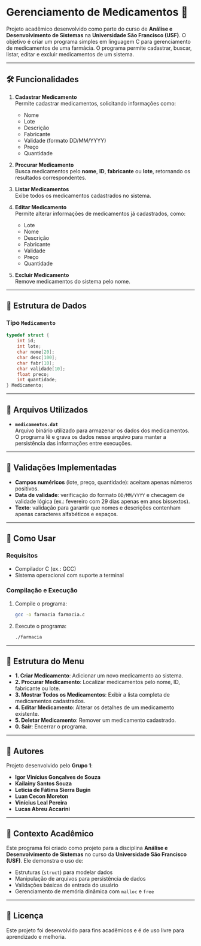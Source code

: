# Gerenciamento de Medicamentos 💊

Projeto acadêmico desenvolvido como parte do curso de **Análise e Desenvolvimento de Sistemas** na **Universidade São Francisco (USF)**. O objetivo é criar um programa simples em linguagem C para gerenciamento de medicamentos de uma farmácia. O programa permite cadastrar, buscar, listar, editar e excluir medicamentos de um sistema.

---

## 🛠️ Funcionalidades

1. **Cadastrar Medicamento**  
   Permite cadastrar medicamentos, solicitando informações como:
   - Nome
   - Lote
   - Descrição
   - Fabricante
   - Validade (formato DD/MM/YYYY)
   - Preço
   - Quantidade

2. **Procurar Medicamento**  
   Busca medicamentos pelo **nome**, **ID**, **fabricante** ou **lote**, retornando os resultados correspondentes.

3. **Listar Medicamentos**  
   Exibe todos os medicamentos cadastrados no sistema.

4. **Editar Medicamento**  
   Permite alterar informações de medicamentos já cadastrados, como:
   - Lote
   - Nome
   - Descrição
   - Fabricante
   - Validade
   - Preço
   - Quantidade

5. **Excluir Medicamento**  
   Remove medicamentos do sistema pelo nome.

---

## 🧩 Estrutura de Dados

### Tipo `Medicamento`

```c
typedef struct {
    int id;
    int lote;
    char nome[20];
    char desc[100];
    char fabr[10];
    char validade[10];
    float preco;
    int quantidade;
} Medicamento;
```

---

## 📂 Arquivos Utilizados

- **`medicamentos.dat`**  
  Arquivo binário utilizado para armazenar os dados dos medicamentos. O programa lê e grava os dados nesse arquivo para manter a persistência das informações entre execuções.

---

## 🧪 Validações Implementadas

- **Campos numéricos** (lote, preço, quantidade): aceitam apenas números positivos.
- **Data de validade**: verificação do formato `DD/MM/YYYY` e checagem de validade lógica (ex.: fevereiro com 29 dias apenas em anos bissextos).
- **Texto**: validação para garantir que nomes e descrições contenham apenas caracteres alfabéticos e espaços.

---

## 🚀 Como Usar

### Requisitos

- Compilador C (ex.: GCC)
- Sistema operacional com suporte a terminal

### Compilação e Execução

1. Compile o programa:

   ```bash
   gcc -o farmacia farmacia.c
   ```

2. Execute o programa:

   ```bash
   ./farmacia
   ```

---

## 📖 Estrutura do Menu

- **1. Criar Medicamento**: Adicionar um novo medicamento ao sistema.
- **2. Procurar Medicamento**: Localizar medicamentos pelo nome, ID, fabricante ou lote.
- **3. Mostrar Todos os Medicamentos**: Exibir a lista completa de medicamentos cadastrados.
- **4. Editar Medicamento**: Alterar os detalhes de um medicamento existente.
- **5. Deletar Medicamento**: Remover um medicamento cadastrado.
- **0. Sair**: Encerrar o programa.

---

## 👥 Autores

Projeto desenvolvido pelo **Grupo 1**:

- **Igor Vinícius Gonçalves de Souza**
- **Kailainy Santos Souza**
- **Leticia de Fátima Sierra Bugin**
- **Luan Cecon Moreton**
- **Vinícius Leal Pereira**
- **Lucas Abreu Accarini**

---

## 🏫 Contexto Acadêmico

Este programa foi criado como projeto para a disciplina **Análise e Desenvolvimento de Sistemas** no curso da **Universidade São Francisco (USF)**. Ele demonstra o uso de:

- Estruturas (`struct`) para modelar dados
- Manipulação de arquivos para persistência de dados
- Validações básicas de entrada do usuário
- Gerenciamento de memória dinâmica com `malloc` e `free`

---

## 📜 Licença

Este projeto foi desenvolvido para fins acadêmicos e é de uso livre para aprendizado e melhoria.
